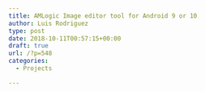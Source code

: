 ```yaml
---
title: AMLogic Image editor tool for Android 9 or 10
author: Luis Rodriguez
type: post
date: 2018-10-11T00:57:15+00:00
draft: true
url: /?p=548
categories:
  - Projects

---
```


